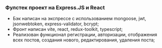 ### Фулстек проект на Express.JS и React   

- Бэк написан на экспрессе с использованием  mongoose, jwt, jsonwebtoken, express-validator, bcrypt;     
- Фронт написан vite, react, redux-toolkit, typescript;    
- Реализован функционал регистрации, авторизации, отображения всех постов, создания нового, редактирования, удаления поста;
